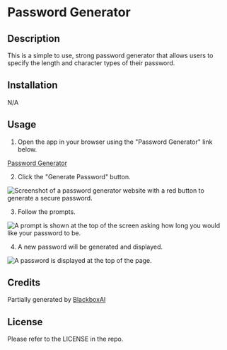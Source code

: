 # Password Generator

## Description

This is a simple to use, strong password generator that allows users to specify the length and character types of their password.

## Installation

N/A

## Usage

1. Open the app in your browser using the "Password Generator" link below.

[Password Generator](https://acantu9.github.io/password-generator/)

2. Click the "Generate Password" button.

<img src = ".assets/img1" alt = "Screenshot of a password generator website with a red button to generate a secure password."/>

3. Follow the prompts.

<img src = ".assets/img2" alt = "A prompt is shown at the top of the screen asking how long you would like your password to be."/>

4. A new password will be generated and displayed.

<img src = ".assets/img3" alt = "A password is displayed at the top of the page."/>

## Credits

Partially generated by [BlackboxAI](https://www.useblackbox.ai)

## License

Please refer to the LICENSE in the repo.

